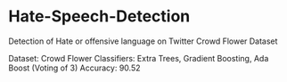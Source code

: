 # Hate-Speech-Detection
Detection of Hate or offensive language on Twitter Crowd Flower Dataset

Dataset: Crowd Flower
Classifiers: Extra Trees, Gradient Boosting, Ada Boost (Voting of 3)
Accuracy: 90.52
